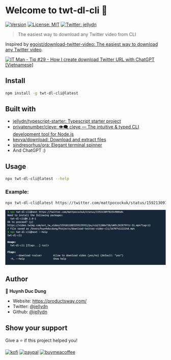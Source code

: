 # Welcome to twt-dl-cli 👋

[![Version](https://img.shields.io/npm/v/twt-dl-cli.svg)](https://www.npmjs.com/package/twt-dl-cli)
[![License: MIT](https://img.shields.io/badge/License-MIT-yellow.svg)](#)
[![Twitter: jellydn](https://img.shields.io/twitter/follow/jellydn.svg?style=social)](https://twitter.com/jellydn)

> The easiest way to download any Twitter video from CLI

Inspired by [egoist/download-twitter-video: The easiest way to download any Twitter video](https://github.com/egoist/download-twitter-video).

[![IT Man - Tip #29 - How I create download Twitter URL with ChatGPT [Vietnamese]](https://i.ytimg.com/vi/jiC7EmKT64U/hqdefault.jpg)](https://www.youtube.com/watch?v=jiC7EmKT64U)

## Install

```sh
npm install -g twt-dl-cli@latest
```

## Built with

- [jellydn/typescript-starter: Typescript starter project](https://github.com/jellydn/typescript-starter)
- [privatenumber/cleye: 👁‍🗨 cleye — The intuitive & typed CLI development tool for Node.js](https://github.com/privatenumber/cleye)
- [kevva/download: Download and extract files](https://github.com/kevva/download)
- [sindresorhus/ora: Elegant terminal spinner](https://github.com/sindresorhus/ora)
- And ChatGPT :)

## Usage

```sh
npx twt-dl-cli@latest --help
```

### Example:

```sh
npx twt-dl-cli@latest https://twitter.com/mattpocockuk/status/1592130978234900484
```

![twt-dl-cli](usage.png)

## Author

👤 **Huynh Duc Dung**

- Website: https://productsway.com/
- Twitter: [@jellydn](https://twitter.com/jellydn)
- Github: [@jellydn](https://github.com/jellydn)

## Show your support

Give a ⭐️ if this project helped you!

[![kofi](https://img.shields.io/badge/Ko--fi-F16061?style=for-the-badge&logo=ko-fi&logoColor=white)](https://ko-fi.com/dunghd)
[![paypal](https://img.shields.io/badge/PayPal-00457C?style=for-the-badge&logo=paypal&logoColor=white)](https://paypal.me/dunghd)
[![buymeacoffee](https://img.shields.io/badge/Buy_Me_A_Coffee-FFDD00?style=for-the-badge&logo=buy-me-a-coffee&logoColor=black)](https://www.buymeacoffee.com/dunghd)
